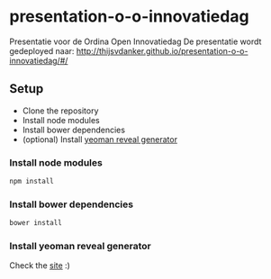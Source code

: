 presentation-o-o-innovatiedag
=============================

Presentatie voor de Ordina Open Innovatiedag
De presentatie wordt gedeployed naar: http://thijsvdanker.github.io/presentation-o-o-innovatiedag/#/

## Setup
- Clone the repository
- Install node modules
- Install bower dependencies
- (optional) Install [yeoman reveal generator](https://github.com/slara/generator-reveal)

### Install node modules
```bash
npm install
```

### Install bower dependencies
```bash
bower install
```
### Install yeoman reveal generator
Check the [site](https://github.com/slara/generator-reveal) :)
